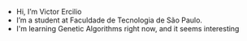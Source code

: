 - Hi, I’m Victor Ercilio
- I’m a student at Faculdade de Tecnologia de São Paulo.
- I'm learning Genetic Algorithms right now, and it seems interesting
<!---
Victor-Ercilio/Victor-Ercilio is a ✨ special ✨ repository because its `README.md` (this file) appears on your GitHub profile.
You can click the Preview link to take a look at your changes.
--->
